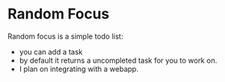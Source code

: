 # Random Focus

Random focus is a simple todo list:
* you can add a task
* by default it returns a uncompleted task for you to work on.
* I plan on integrating with a webapp.
